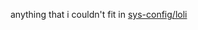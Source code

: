 anything that i couldn't fit in [sys-config/loli](https://github.com/Francesco149/loli-overlay/tree/master/sys-config/loli)
